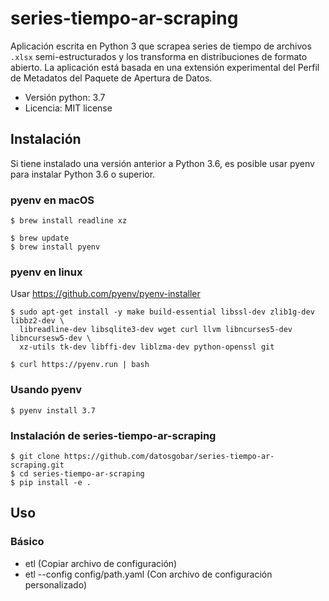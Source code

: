 # series-tiempo-ar-scraping

Aplicación escrita en Python 3 que scrapea series de tiempo de archivos `.xlsx` semi-estructurados y los transforma en distribuciones de formato abierto. La aplicación está basada en una extensión experimental del Perfil de Metadatos del Paquete de Apertura de Datos.


* Versión python: 3.7
* Licencia: MIT license


## Instalación

Si tiene instalado una versión anterior a Python 3.6, es posible usar pyenv para instalar Python 3.6 o superior.

### pyenv en macOS

    $ brew install readline xz

    $ brew update
    $ brew install pyenv

### pyenv en linux
Usar https://github.com/pyenv/pyenv-installer

    $ sudo apt-get install -y make build-essential libssl-dev zlib1g-dev libbz2-dev \
      libreadline-dev libsqlite3-dev wget curl llvm libncurses5-dev libncursesw5-dev \
      xz-utils tk-dev libffi-dev liblzma-dev python-openssl git

    $ curl https://pyenv.run | bash

### Usando pyenv

    $ pyenv install 3.7

### Instalación de series-tiempo-ar-scraping

    $ git clone https://github.com/datosgobar/series-tiempo-ar-scraping.git
    $ cd series-tiempo-ar-scraping
    $ pip install -e .


## Uso
### Básico
* etl (Copiar archivo de configuración)
* etl --config config/path.yaml (Con archivo de configuración personalizado)
